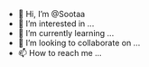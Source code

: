 - 👋 Hi, I’m @Sootaa
- 👀 I’m interested in ...
- 🌱 I’m currently learning ...
- 💞️ I’m looking to collaborate on ...
- 📫 How to reach me ...

<!---
Sootaa/Sootaa is a ✨ special ✨ repository because its `README.md` (this file) appears on your GitHub profile.
You can click the Preview link to take a look at your changes.
--->
